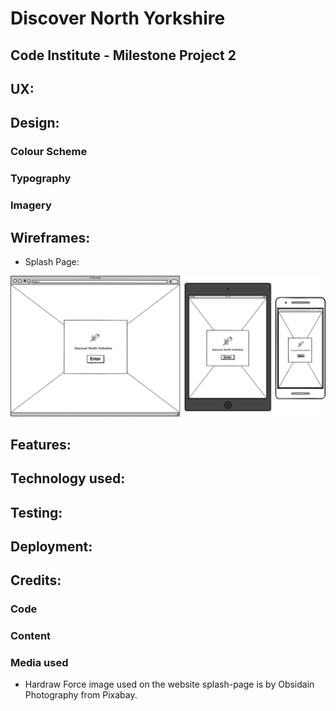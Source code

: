 # Discover North Yorkshire

## Code Institute - Milestone Project 2

## UX:

## Design:

### Colour Scheme

### Typography

### Imagery

## Wireframes:

* Splash Page:

![splash-page-wireframe](assets/wireframes/splash-page.png)

## Features:

## Technology used:

## Testing:

## Deployment:

## Credits:

### Code

### Content

### Media used

* Hardraw Force image used on the website splash-page is by Obsidain Photography from Pixabay.